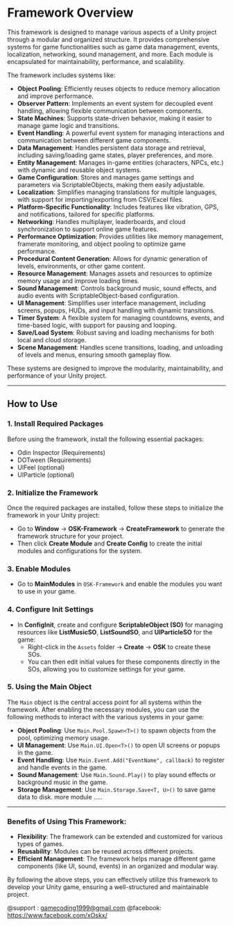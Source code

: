 # Framework Overview

This framework is designed to manage various aspects of a Unity project through a modular and organized structure. It provides comprehensive systems for game functionalities such as game data management, events, localization, networking, sound management, and more. Each module is encapsulated for maintainability, performance, and scalability.

The framework includes systems like:
- **Object Pooling**: Efficiently reuses objects to reduce memory allocation and improve performance.
- **Observer Pattern**: Implements an event system for decoupled event handling, allowing flexible communication between components.
- **State Machines**: Supports state-driven behavior, making it easier to manage game logic and transitions.
- **Event Handling**: A powerful event system for managing interactions and communication between different game components.
- **Data Management**: Handles persistent data storage and retrieval, including saving/loading game states, player preferences, and more.
- **Entity Management**: Manages in-game entities (characters, NPCs, etc.) with dynamic and reusable object systems.
- **Game Configuration**: Stores and manages game settings and parameters via ScriptableObjects, making them easily adjustable.
- **Localization**: Simplifies managing translations for multiple languages, with support for importing/exporting from CSV/Excel files.
- **Platform-Specific Functionality**: Includes features like vibration, GPS, and notifications, tailored for specific platforms.
- **Networking**: Handles multiplayer, leaderboards, and cloud synchronization to support online game features.
- **Performance Optimization**: Provides utilities like memory management, framerate monitoring, and object pooling to optimize game performance.
- **Procedural Content Generation**: Allows for dynamic generation of levels, environments, or other game content.
- **Resource Management**: Manages assets and resources to optimize memory usage and improve loading times.
- **Sound Management**: Controls background music, sound effects, and audio events with ScriptableObject-based configuration.
- **UI Management**: Simplifies user interface management, including screens, popups, HUDs, and input handling with dynamic transitions.
- **Timer System**: A flexible system for managing countdowns, events, and time-based logic, with support for pausing and looping.
- **Save/Load System**: Robust saving and loading mechanisms for both local and cloud storage.
- **Scene Management**: Handles scene transitions, loading, and unloading of levels and menus, ensuring smooth gameplay flow.

These systems are designed to improve the modularity, maintainability, and performance of your Unity project.

---

## How to Use

### 1. **Install Required Packages**

Before using the framework, install the following essential packages:
- Odin Inspector (Requirements)
- DOTween (Requirements)
- UIFeel (optional)
- UIParticle (optional)

### 2. **Initialize the Framework**

Once the required packages are installed, follow these steps to initialize the framework in your Unity project:

- Go to **Window** -> **OSK-Framework** -> **CreateFramework** to generate the framework structure for your project.
- Then click **Create Module** and **Create Config** to create the initial modules and configurations for the system.

### 3. **Enable Modules**

- Go to **MainModules** in `OSK-Framework` and enable the modules you want to use in your game.

### 4. **Configure Init Settings**

- In **ConfigInit**, create and configure **ScriptableObject (SO)** for managing resources like **ListMusicSO**, **ListSoundSO**, and **UIParticleSO** for the game:
  - Right-click in the `Assets` folder -> **Create** -> **OSK** to create these SOs.
  - You can then edit initial values for these components directly in the SOs, allowing you to customize settings for your game.

### 5. **Using the Main Object**

The `Main` object is the central access point for all systems within the framework. After enabling the necessary modules, you can use the following methods to interact with the various systems in your game:

- **Object Pooling**: Use `Main.Pool.Spawn<T>()` to spawn objects from the pool, optimizing memory usage.
- **UI Management**: Use `Main.UI.Open<T>()` to open UI screens or popups in the game.
- **Event Handling**: Use `Main.Event.Add("EventName", callback)` to register and handle events in the game.
- **Sound Management**: Use `Main.Sound.Play()` to play sound effects or background music in the game.
- **Storage Management**: Use `Main.Storage.Save<T, U>()` to save game data to disk.
more module .....
    

---

### **Benefits of Using This Framework:**

- **Flexibility**: The framework can be extended and customized for various types of games.
- **Reusability**: Modules can be reused across different projects.
- **Efficient Management**: The framework helps manage different game components (like UI, sound, events) in an organized and modular way.

By following the above steps, you can effectively utilize this framework to develop your Unity game, ensuring a well-structured and maintainable project.
 
@support : gamecoding1999@gmail.com
@facebook: https://www.facebook.com/xOskx/
